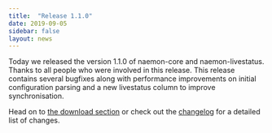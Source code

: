 ```yaml
---
title:  "Release 1.1.0"
date: 2019-09-05
sidebar: false
layout: news
---
```


Today we released the version 1.1.0 of naemon-core and naemon-livestatus. Thanks to all
people who were involved in this release. This release contains several bugfixes along
with performance improvements on initial configuration parsing and a new livestatus column
to improve synchronisation.


Head on to [the download section](/download) or check out the [changelog](/documentation/usersguide/whatsnew.html) for
a detailed list of changes.
